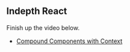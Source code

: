 ## Indepth React

Finish up the video below. 

* [Compound Components with Context](https://courses.reach.tech/courses/250055/lectures/3897321)